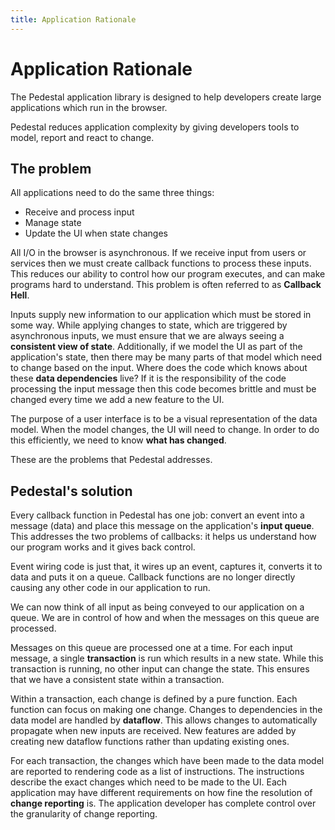 ```yaml
---
title: Application Rationale
---
```


<!--
 Copyright 2013 Relevance, Inc.

 The use and distribution terms for this software are covered by the
 Eclipse Public License 1.0 (http://opensource.org/licenses/eclipse-1.0)
 which can be found in the file epl-v10.html at the root of this distribution.

 By using this software in any fashion, you are agreeing to be bound by
 the terms of this license.

 You must not remove this notice, or any other, from this software.
-->

# Application Rationale

The Pedestal application library is designed to help developers create
large applications which run in the browser.

Pedestal reduces application complexity by giving developers tools to
model, report and react to change.

## The problem

All applications need to do the same three things:

* Receive and process input
* Manage state
* Update the UI when state changes

All I/O in the browser is asynchronous. If we receive input from users
or services then we must create callback functions to process these
inputs. This reduces our ability to control how our program executes,
and can make programs hard to understand. This problem is often
referred to as **Callback Hell**.

Inputs supply new information to our application which must be stored
in some way. While applying changes to state, which are triggered by
asynchronous inputs, we must ensure that we are always seeing a
**consistent view of state**. Additionally, if we model the UI as part
of the application's state, then there may be many parts of that model
which need to change based on the input. Where does the code which
knows about these **data dependencies** live? If it is the
responsibility of the code processing the input message then this code
becomes brittle and must be changed every time we add a new feature to
the UI.

The purpose of a user interface is to be a visual representation of
the data model. When the model changes, the UI will need to change. In
order to do this efficiently, we need to know **what has changed**.

These are the problems that Pedestal addresses.


## Pedestal's solution

Every callback function in Pedestal has one job: convert an event
into a message (data) and place this message on the application's
**input queue**. This addresses the two problems of callbacks: it helps us
understand how our program works and it gives back control.

Event wiring code is just that, it wires up an event, captures it,
converts it to data and puts it on a queue. Callback functions are no
longer directly causing any other code in our application to run.

We can now think of all input as being conveyed to our application on
a queue. We are in control of how and when the messages on this queue
are processed.

Messages on this queue are processed one at a time. For each input
message, a single **transaction** is run which results in a new
state. While this transaction is running, no other input can change
the state. This ensures that we have a consistent state within a
transaction.

Within a transaction, each change is defined by a pure function. Each
function can focus on making one change. Changes to dependencies in
the data model are handled by **dataflow**. This allows changes to
automatically propagate when new inputs are received. New features are
added by creating new dataflow functions rather than updating existing
ones.

For each transaction, the changes which have been made to the data
model are reported to rendering code as a list of instructions. The
instructions describe the exact changes which need to be made to the
UI. Each application may have different requirements on how fine the
resolution of **change reporting** is. The application developer has
complete control over the granularity of change reporting.
